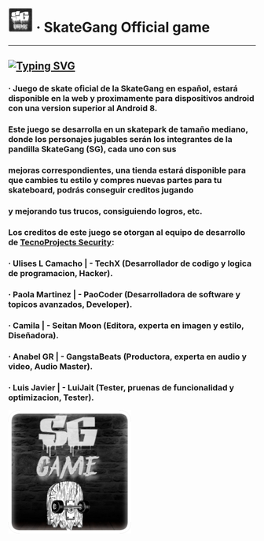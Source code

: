 # <img src="https://github.com/Mr-TechX/SkateGang-Game/blob/Main/img/bn2.png?raw=true" width="50px"> · SkateGang Official game
-----
[![Typing SVG](https://readme-typing-svg.herokuapp.com?color=%23CDCDCD&size=25&lines=SkateGang+%7C+Game;Code+%7C+Project)](https://git.io/typing-svg) <br>
-----
### · Juego de skate oficial de la SkateGang en español, estará disponible en la web y proximamente para dispositivos android con una version superior al Android 8.
### Este juego se desarrolla en un skatepark de tamaño mediano, donde los personajes jugables serán los integrantes de la pandilla SkateGang (SG), cada uno con sus
### mejoras correspondientes, una tienda estará disponible para que cambies tu estilo y compres nuevas partes para tu skateboard, podrás conseguir creditos jugando
### y mejorando tus trucos, consiguiendo logros, etc.

### Los creditos de este juego se otorgan al equipo de desarrollo de [TecnoProjects Security](https://web.tecnoprojects.repl.co):
### · Ulises L Camacho  | - TechX (Desarrollador de codigo y logica de programacion, Hacker).
### · Paola Martinez    | - PaoCoder (Desarrolladora de software y topicos avanzados, Developer).
### · Camila            | - Seitan Moon (Editora, experta en imagen y estilo, Diseñadora).
### · Anabel GR         | - GangstaBeats (Productora, experta en audio y video, Audio Master).
### · Luis Javier       | - LuiJait (Tester, pruenas de funcionalidad y optimizacion, Tester).

<img src="https://github.com/Mr-TechX/SkateGang-Game/blob/Main/img/banner.png?raw=true" width="250px">
